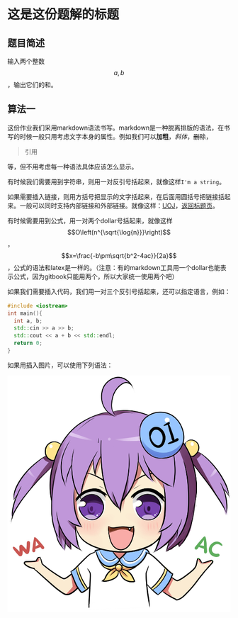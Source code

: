 # 这是这份题解的标题
## 题目简述
输入两个整数$$a, b$$，输出它们的和。
## 算法一
这份作业我们采用markdown语法书写。markdown是一种脱离排版的语法，在书写的时候一般只用考虑文字本身的属性。例如我们可以**加粗**，*斜体*，~~删除~~，

> 引用

等，但不用考虑每一种语法具体应该怎么显示。

有时候我们需要用到字符串，则用一对反引号括起来，就像这样`I'm a string`。

如果需要插入链接，则用方括号把显示的文字括起来，在后面用圆括号把链接括起来。一般可以同时支持内部链接和外部链接。就像这样：[UOJ](http://uoj.ac/)，[返回标题页](/)。

有时候需要用到公式，用一对两个dollar号括起来，就像这样$$O\left(n^{\sqrt{\log{n}}}\right)$$，$$x=\frac{-b\pm\sqrt{b^2-4ac}}{2a}$$，公式的语法和latex是一样的。（注意：有的markdown工具用一个dollar也能表示公式，因为gitbook只能用两个，所以大家统一使用两个吧）

如果我们需要插入代码，我们用一对三个反引号括起来，还可以指定语言，例如：

```C++
#include <iostream>
int main(){
  int a, b;
  std::cin >> a >> b;
  std::cout << a + b << std::endl;
  return 0;
}
```

如果用插入图片，可以使用下列语法：

![如果图片加载失败会显示这段文字](1.jpg)
